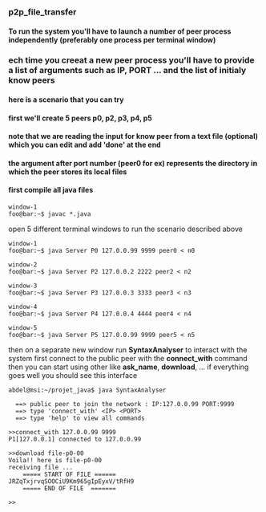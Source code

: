 ### p2p_file_transfer


#### To run the system you'll have to launch a number of peer process independently (preferably one process per terminal window)
### ech time you creeat a new peer process you'll have to provide a list of arguments such as IP, PORT ... and the list of initialy know peers

#### here is a scenario that you can try 
#### first we'll create 5 peers p0, p2, p3, p4, p5
#### note that we are reading the input for know peer from a text file (optional) which you can edit and add 'done' at the end 
#### the argument after port number (peer0 for ex) represents the directory in which the peer stores its local files

#### first compile all java files 
```console
window-1
foo@bar:~$ javac *.java
```

open 5 different terminal windows to run the scenario described above
```console
window-1
foo@bar:~$ java Server P0 127.0.0.99 9999 peer0 < n0
```

```console
window-2
foo@bar:~$ java Server P2 127.0.0.2 2222 peer2 < n2
```
```console
window-3
foo@bar:~$ java Server P3 127.0.0.3 3333 peer3 < n3
```
```console
window-4
foo@bar:~$ java Server P4 127.0.0.4 4444 peer4 < n4
```
```console
window-5
foo@bar:~$ java Server P5 127.0.0.99 9999 peer5 < n5
```

 then on a separate new window run **SyntaxAnalyser** to interact with the system 
 first connect to the public peer with the **connect_with** command then you can start using other like **ask_name**, **download**, ...
 if everything goes well you should see this interface

```console
abdel@msi:~/projet_java$ java SyntaxAnalyser 

  ==> public peer to join the network : IP:127.0.0.99 PORT:9999  
  ==> type 'connect_with' <IP> <PORT>  
  ==> type 'help' to view all commands 

>>connect_with 127.0.0.99 9999
P1[127.0.0.1] connected to 127.0.0.99

>>download file-p0-00
Voila!! here is file-p0-00
receiving file ... 
	===== START OF FILE ======
JRZqTxjrvqSOOCiU9Km965gIpEyxV/tRfH9
	===== END OF FILE  =======

>>
```
